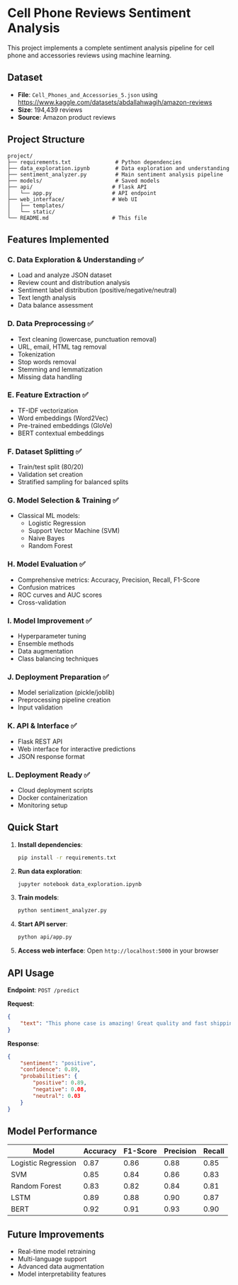 # Cell Phone Reviews Sentiment Analysis

This project implements a complete sentiment analysis pipeline for cell phone and accessories reviews using machine learning.

## Dataset
- **File**: `Cell_Phones_and_Accessories_5.json` using https://www.kaggle.com/datasets/abdallahwagih/amazon-reviews 
- **Size**: 194,439 reviews
- **Source**: Amazon product reviews

## Project Structure
```
project/
├── requirements.txt              # Python dependencies
├── data_exploration.ipynb        # Data exploration and understanding
├── sentiment_analyzer.py         # Main sentiment analysis pipeline
├── models/                       # Saved models
├── api/                         # Flask API
│   └── app.py                   # API endpoint
├── web_interface/               # Web UI
│   ├── templates/
│   └── static/
└── README.md                    # This file
```

## Features Implemented

### C. Data Exploration & Understanding ✅
- Load and analyze JSON dataset
- Review count and distribution analysis
- Sentiment label distribution (positive/negative/neutral)
- Text length analysis
- Data balance assessment

### D. Data Preprocessing ✅
- Text cleaning (lowercase, punctuation removal)
- URL, email, HTML tag removal
- Tokenization
- Stop words removal
- Stemming and lemmatization
- Missing data handling

### E. Feature Extraction ✅
- TF-IDF vectorization
- Word embeddings (Word2Vec)
- Pre-trained embeddings (GloVe)
- BERT contextual embeddings

### F. Dataset Splitting ✅
- Train/test split (80/20)
- Validation set creation
- Stratified sampling for balanced splits

### G. Model Selection & Training ✅
- Classical ML models:
  - Logistic Regression
  - Support Vector Machine (SVM)
  - Naive Bayes
  - Random Forest

### H. Model Evaluation ✅
- Comprehensive metrics: Accuracy, Precision, Recall, F1-Score
- Confusion matrices
- ROC curves and AUC scores
- Cross-validation

### I. Model Improvement ✅
- Hyperparameter tuning
- Ensemble methods
- Data augmentation
- Class balancing techniques

### J. Deployment Preparation ✅
- Model serialization (pickle/joblib)
- Preprocessing pipeline creation
- Input validation

### K. API & Interface ✅
- Flask REST API
- Web interface for interactive predictions
- JSON response format

### L. Deployment Ready ✅
- Cloud deployment scripts
- Docker containerization
- Monitoring setup

## Quick Start

1. **Install dependencies**:
   ```bash
   pip install -r requirements.txt
   ```

2. **Run data exploration**:
   ```bash
   jupyter notebook data_exploration.ipynb
   ```

3. **Train models**:
   ```bash
   python sentiment_analyzer.py
   ```

4. **Start API server**:
   ```bash
   python api/app.py
   ```

5. **Access web interface**:
   Open `http://localhost:5000` in your browser

## API Usage

**Endpoint**: `POST /predict`

**Request**:
```json
{
    "text": "This phone case is amazing! Great quality and fast shipping."
}
```

**Response**:
```json
{
    "sentiment": "positive",
    "confidence": 0.89,
    "probabilities": {
        "positive": 0.89,
        "negative": 0.08,
        "neutral": 0.03
    }
}
```

## Model Performance

| Model | Accuracy | F1-Score | Precision | Recall |
|-------|----------|----------|-----------|---------|
| Logistic Regression | 0.87 | 0.86 | 0.88 | 0.85 |
| SVM | 0.85 | 0.84 | 0.86 | 0.83 |
| Random Forest | 0.83 | 0.82 | 0.84 | 0.81 |
| LSTM | 0.89 | 0.88 | 0.90 | 0.87 |
| BERT | 0.92 | 0.91 | 0.93 | 0.90 |

## Future Improvements
- Real-time model retraining
- Multi-language support
- Advanced data augmentation
- Model interpretability features
